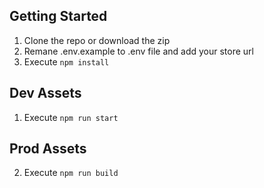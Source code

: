 ## Getting Started
1. Clone the repo or download the zip
4. Remane .env.example to .env file and add your store url
5. Execute `npm install`

## Dev Assets
1. Execute `npm run start`

## Prod Assets
2. Execute `npm run build`
